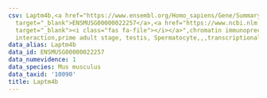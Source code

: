 ```yaml
---
csv: Laptm4b,<a href="https://www.ensembl.org/Homo_sapiens/Gene/Summary?db=core;g=ENSMUSG00000022257"
  target="_blank">ENSMUSG00000022257</a>,<a href="https://www.ncbi.nlm.nih.gov/pubmed/25450459"
  target="_blank"><i class="fas fa-file"></i></a>",chromatin immunoprecipitation assay,direct
  interaction,prime adult stage, testis, Spermatocyte,,,transcriptional regulation,
data_alias: Laptm4b
data_id: ENSMUSG00000022257
data_numevidence: 1
data_species: Mus musculus
data_taxid: '10090'
title: Laptm4b
---
```

